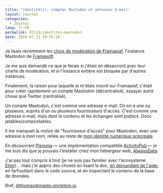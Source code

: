 ```yaml
---
title: 'Identité(s), comptes Mastodon et adresses e-mail'
layout: journal
categories:
  - Journal
lang: fr-FR
permalink: 07/23/identites-mastodon
date: 2019-07-23 19:55:20
---
```


Je lisais récemment les [choix de modération de Framapiaf](https://framacolibri.org/t/declaration-concernant-framapiaf-sa-moderation-et-nos-choix-de-federation/5407), l'instance Mastodon de [Framasoft](https://framasoft.org).

Je me suis demandé ce que je ferais si j'étais en désaccord avec leur charte de modération, et si l'instance entière est bloquée par d'autres instances.

Finalement, la raison pour laquelle je m'étais inscrit sur Framapiaf, c'était pour créer rapidement un compte Mastodon (décentralisé), essayer autre chose que Twitter (centralisé).

Un compte Mastodon, c'est comme une adresse e-mail. On en a une ou plusieurs, auprès d'un ou plusieurs fournisseurs d'accès. 
C'est comme une adresse e-mail, mais dont le contenu et les échanges sont publics. Donc jetables/compostables.

Il me manquait la notion de "fournisseur d'accès" pour Mastodon, avec une adresse à mon nom, reliée au reste de [mon identité numérique principale](https://oncletom.io).

En découvrant [Pleroma](https://pleroma.social/) — une implémentation compatible [ActivityPub](https://activitypub.rocks/) — je me suis dis que je pouvais l'installer chez mon hébergeur web, [AlwaysData](https://www.alwaysdata.com).

J'ai pas tout compris à tout (je ne suis pas familier avec l'écosystème [Elixir](https://elixir-lang.org))… mais j'ai appris des choses en lisant la doc, [en demandant de l'aide](https://forum.alwaysdata.com/viewtopic.php?pid=21050), en farfouillant dans le code source, et en inspectant le contenu de la base de données. 

Bref, [@thomas@masto.oncletom.io](https://masto.oncletom.io/thomas).